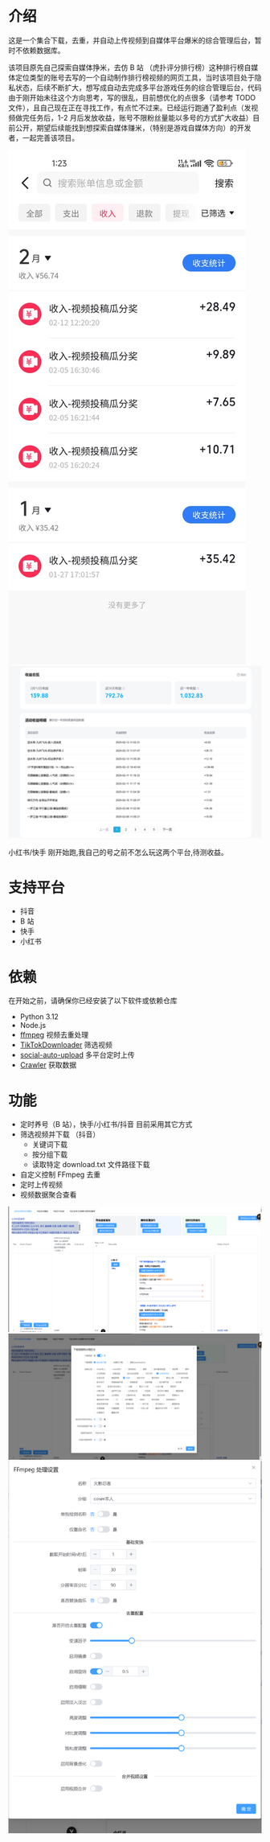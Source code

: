 # 介绍

这是一个集合下载，去重，并自动上传视频到自媒体平台爆米的综合管理后台，暂时不依赖数据库。

该项目原先自己探索自媒体挣米，去仿 B 站 （虎扑评分排行榜）这种排行榜自媒体定位类型的账号去写的一个自动制作排行榜视频的网页工具，当时该项目处于隐私状态，后续不断扩大，想写成自动去完成多平台游戏任务的综合管理后台，代码由于刚开始未往这个方向思考，写的很乱，目前想优化的点很多（请参考 TODO 文件），且自己现在正在寻找工作，有点忙不过来。已经运行跑通了盈利点（发视频做完任务后，1-2 月后发放收益，账号不限粉丝量能以多号的方式扩大收益）目前公开，期望后续能找到想探索自媒体赚米，（特别是游戏自媒体方向）的开发者，一起完善该项目。

![抖音](./image/抖音收益后台.jpg)
![B站](./image/B站收益后台.png)

小红书/快手 刚开始跑,我自己的号之前不怎么玩这两个平台,待测收益。

<!-- ![快手](./image/快手收益后台.jpg) -->
<!-- ![小红书](./image/小红书收益后台.jpg) -->

# 支持平台

- 抖音
- B 站
- 快手
- 小红书

# 依赖

在开始之前，请确保你已经安装了以下软件或依赖仓库

- Python 3.12
- Node.js
- [ffmpeg](https://ffmpeg.org/) 视频去重处理
- [TikTokDownloader](https://github.com/SilverComet7/TikTokDownloader) 筛选视频
- [social-auto-upload](https://github.com/SilverComet7/social-auto-upload) 多平台定时上传
- [Crawler](https://github.com/SilverComet7/Crawler) 获取数据

# 功能

- 定时养号（B 站），快手/小红书/抖音 目前采用其它方式
- 筛选视频并下载 （抖音）
  - 关键词下载
  - 按分组下载
  - 读取特定 download.txt 文件路径下载
- 自定义控制 FFmpeg 去重
- 定时上传视频
- 视频数据聚合查看

![首页](./image/首页.png)
![下载视频弹窗](./image/下载视频弹窗.png)
![FFmpeg去重](./image/FFmpeg去重.png)
